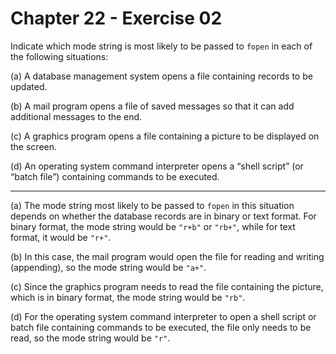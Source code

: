 # Chapter 22 - Exercise 02

Indicate which mode string is most likely to be passed to `fopen` in each of the
following situations:

(a) A database management system opens a file containing records to be updated.

(b) A mail program opens a file of saved messages so that it can add additional
messages to the end.

(c) A graphics program opens a file containing a picture to be displayed on the
screen. 

(d) An operating system command interpreter opens a “shell script” (or “batch
file”) containing commands to be executed.


---

(a) The mode string most likely to be passed to `fopen` in this situation
depends on whether the database records are in binary or text format.  For
binary format, the mode string would be `"r+b"` or `"rb+"`, while for text
format, it would be `"r+"`.

(b) In this case, the mail program would open the file for reading and writing
(appending), so the mode string would be `"a+"`.

(c) Since the graphics program needs to read the file containing the picture,
which is in binary format, the mode string would be `"rb"`.

(d) For the operating system command interpreter to open a shell script or batch
file containing commands to be executed, the file only needs to be read, so the
mode string would be `"r"`.
